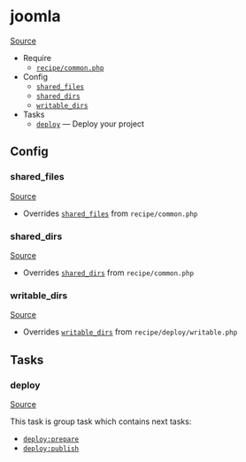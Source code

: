 <!-- DO NOT EDIT THIS FILE! -->
<!-- Instead edit recipe/joomla.php -->
<!-- Then run bin/docgen -->

# joomla

[Source](/recipe/joomla.php)



* Require
  * [`recipe/common.php`](/docs/recipe/common.md)
* Config
  * [`shared_files`](#shared_files)
  * [`shared_dirs`](#shared_dirs)
  * [`writable_dirs`](#writable_dirs)
* Tasks
  * [`deploy`](#deploy) — Deploy your project

## Config
### shared_files
[Source](https://github.com/deployphp/deployer/search?q=%22shared_files%22+in%3Afile+language%3Aphp+path%3Arecipe+filename%3Ajoomla.php)

* Overrides [`shared_files`](/docs/recipe/common.md#shared_files) from `recipe/common.php`



### shared_dirs
[Source](https://github.com/deployphp/deployer/search?q=%22shared_dirs%22+in%3Afile+language%3Aphp+path%3Arecipe+filename%3Ajoomla.php)

* Overrides [`shared_dirs`](/docs/recipe/common.md#shared_dirs) from `recipe/common.php`



### writable_dirs
[Source](https://github.com/deployphp/deployer/search?q=%22writable_dirs%22+in%3Afile+language%3Aphp+path%3Arecipe+filename%3Ajoomla.php)

* Overrides [`writable_dirs`](/docs/recipe/deploy/writable.md#writable_dirs) from `recipe/deploy/writable.php`




## Tasks
### deploy
[Source](https://github.com/deployphp/deployer/search?q=%22deploy%22+in%3Afile+language%3Aphp+path%3Arecipe+filename%3Ajoomla.php)



This task is group task which contains next tasks:
* [`deploy:prepare`](/docs/recipe/common.md#deployprepare)
* [`deploy:publish`](/docs/recipe/common.md#deploypublish)


